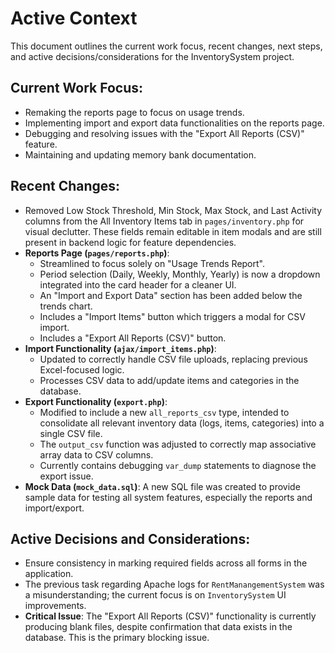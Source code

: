 # Active Context

This document outlines the current work focus, recent changes, next steps, and active decisions/considerations for the InventorySystem project.

## Current Work Focus:
- Remaking the reports page to focus on usage trends.
- Implementing import and export data functionalities on the reports page.
- Debugging and resolving issues with the "Export All Reports (CSV)" feature.
- Maintaining and updating memory bank documentation.

## Recent Changes:
- Removed Low Stock Threshold, Min Stock, Max Stock, and Last Activity columns from the All Inventory Items tab in `pages/inventory.php` for visual declutter. These fields remain editable in item modals and are still present in backend logic for feature dependencies.
- **Reports Page (`pages/reports.php`)**:
    - Streamlined to focus solely on "Usage Trends Report".
    - Period selection (Daily, Weekly, Monthly, Yearly) is now a dropdown integrated into the card header for a cleaner UI.
    - An "Import and Export Data" section has been added below the trends chart.
    - Includes a "Import Items" button which triggers a modal for CSV import.
    - Includes a "Export All Reports (CSV)" button.
- **Import Functionality (`ajax/import_items.php`)**:
    - Updated to correctly handle CSV file uploads, replacing previous Excel-focused logic.
    - Processes CSV data to add/update items and categories in the database.
- **Export Functionality (`export.php`)**:
    - Modified to include a new `all_reports_csv` type, intended to consolidate all relevant inventory data (logs, items, categories) into a single CSV file.
    - The `output_csv` function was adjusted to correctly map associative array data to CSV columns.
    - Currently contains debugging `var_dump` statements to diagnose the export issue.
- **Mock Data (`mock_data.sql`)**: A new SQL file was created to provide sample data for testing all system features, especially the reports and import/export.

## Active Decisions and Considerations:
- Ensure consistency in marking required fields across all forms in the application.
- The previous task regarding Apache logs for `RentManangementSystem` was a misunderstanding; the current focus is on `InventorySystem` UI improvements.
- **Critical Issue**: The "Export All Reports (CSV)" functionality is currently producing blank files, despite confirmation that data exists in the database. This is the primary blocking issue.
